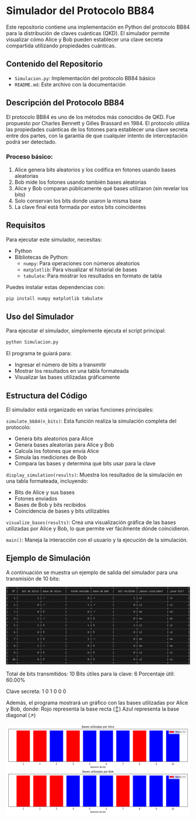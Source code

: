# Simulador del Protocolo BB84

Este repositorio contiene una implementación en Python del protocolo BB84 para la distribución de claves cuánticas (QKD). El simulador permite visualizar cómo Alice y Bob pueden establecer una clave secreta compartida utilizando propiedades cuánticas.

## Contenido del Repositorio
- `Simulacion.py`: Implementación del protocolo BB84 básico
- `README.md`: Este archivo con la documentación

## Descripción del Protocolo BB84
El protocolo BB84 es uno de los métodos más conocidos de QKD. Fue propuesto por Charles Bennett y Gilles Brassard en 1984. El protocolo utiliza las propiedades cuánticas de los fotones para establecer una clave secreta entre dos partes, con la garantía de que cualquier intento de interceptación podrá ser detectado.

### Proceso básico:
1. Alice genera bits aleatorios y los codifica en fotones usando bases aleatorias
2. Bob mide los fotones usando también bases aleatorias
3. Alice y Bob comparan públicamente qué bases utilizaron (sin revelar los bits)
4. Solo conservan los bits donde usaron la misma base
5. La clave final está formada por estos bits coincidentes

## Requisitos
Para ejecutar este simulador, necesitas:
- Python
- Bibliotecas de Python:
   - `numpy`: Para operaciones con números aleatorios
   - `matplotlib`: Para visualizar el historial de bases
   - `tabulate`: Para mostrar los resultados en formato de tabla

Puedes instalar estas dependencias con:
```bash
pip install numpy matplotlib tabulate
```

## Uso del Simulador
Para ejecutar el simulador, simplemente ejecuta el script principal:
```bash
python Simulacion.py
```

El programa te guiará para:
- Ingresar el número de bits a transmitir
- Mostrar los resultados en una tabla formateada
- Visualizar las bases utilizadas gráficamente

## Estructura del Código
El simulador está organizado en varias funciones principales:

`simulate_bb84(n_bits)`: Esta función realiza la simulación completa del protocolo:
- Genera bits aleatorios para Alice
- Genera bases aleatorias para Alice y Bob
- Calcula los fotones que envía Alice
- Simula las mediciones de Bob
- Compara las bases y determina qué bits usar para la clave

`display_simulation(results)`: Muestra los resultados de la simulación en una tabla formateada, incluyendo:
- Bits de Alice y sus bases
- Fotones enviados
- Bases de Bob y bits recibidos
- Coincidencia de bases y bits utilizables

`visualize_bases(results)`: Crea una visualización gráfica de las bases utilizadas por Alice y Bob, lo que permite ver fácilmente dónde coincidieron.

`main()`: Maneja la interacción con el usuario y la ejecución de la simulación.

## Ejemplo de Simulación
A continuación se muestra un ejemplo de salida del simulador para una transmisión de 10 bits:

![TablaSimulacion](TablaSimulacion.png)

Total de bits transmitidos: 10
Bits útiles para la clave: 6 
Porcentaje útil: 60.00%

Clave secreta: 1 0 1 0 0 0

Además, el programa mostrará un gráfico con las bases utilizadas por Alice y Bob, donde:
Rojo representa la base recta (↕)
Azul representa la base diagonal (↗)

![EjemploSimulacion](EjemploSimulacion.png)
